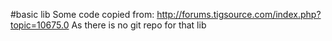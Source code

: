 #basic lib
Some code copied from: http://forums.tigsource.com/index.php?topic=10675.0
As there is no git repo for that lib

